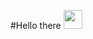 #Hello there <img src="https://media.giphy.com/media/hvRJCLFzcasrR4ia7z/giphy.gif" width="30px" height="30px">

<!--
**HackerstoyanovBG/HackerstoyanovBG** is a ✨ _special_ ✨ repository because its `README.md` (this file) appears on your GitHub profile.

Here are some ideas to get you started:

- 🔭 I’m currently working on ...
- 🌱 I’m currently learning ...
- 👯 I’m looking to collaborate on ...
- 🤔 I’m looking for help with ...
- 💬 Ask me about ...
- 📫 How to reach me: ...
- 😄 Pronouns: ...
- ⚡ Fun fact: ...
-->


